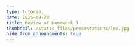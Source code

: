 ```yaml
---
type: tutorial
date: 2025-09-29
title: Review of Homework 1
thumbnail: /static_files/presentations/lec.jpg
hide_from_announcments: true
---
```

